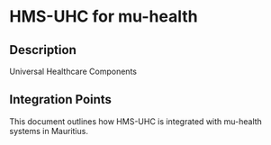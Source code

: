 # HMS-UHC for mu-health

## Description

Universal Healthcare Components

## Integration Points

This document outlines how HMS-UHC is integrated with mu-health systems in Mauritius.
